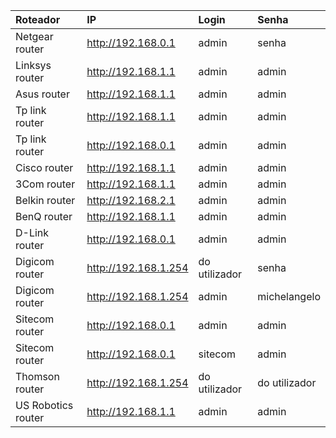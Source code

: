 |	Roteador	|	IP	|	Login	|	Senha	|
|	:---	|	:---	|	:---	|	:---	|
|	Netgear router	|	http://192.168.0.1	|	admin	|	senha	|
|	Linksys router	|	http://192.168.1.1	|	admin	|	admin	|
|	Asus router	|	http://192.168.1.1	|	admin	|	admin	|
|	Tp link router	|	http://192.168.1.1	|	admin	|	admin	|
|	Tp link router	|	http://192.168.0.1	|	admin	|	admin	|
|	Cisco router	|	http://192.168.1.1	|	admin	|	admin	|
|	3Com router	|	http://192.168.1.1	|	admin	|	admin	|
|	Belkin router	|	http://192.168.2.1	|	admin	|	admin	|
|	BenQ router	|	http://192.168.1.1	|	admin	|	admin	|
|	D-Link router	|	http://192.168.0.1	|	admin	|	admin	|
|	Digicom router	|	http://192.168.1.254	|	do utilizador	|	senha	|
|	Digicom router	|	http://192.168.1.254	|	admin	|	michelangelo	|
|	Sitecom router	|	http://192.168.0.1	|	admin	|	admin	|
|	Sitecom router	|	http://192.168.0.1	|	sitecom	|	admin	|
|	Thomson router	|	http://192.168.1.254	|	do utilizador	|	do utilizador	|
|	US Robotics router	|	http://192.168.1.1	|	admin	|	admin	|
